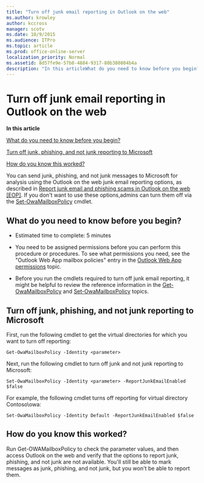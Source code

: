 ```yaml
---
title: "Turn off junk email reporting in Outlook on the web"
ms.author: krowley
author: kccross
manager: scotv
ms.date: 10/9/2015
ms.audience: ITPro
ms.topic: article
ms.prod: office-online-server
localization_priority: Normal
ms.assetid: 8d57fe9e-57b8-4884-9317-80b380804b4a
description: "In this articleWhat do you need to know before you begin?Turn off junk, phishing, and not junk reporting to Microsoft How do you know this worked?"
---
```


# Turn off junk email reporting in Outlook on the web

 **In this article**
  
[What do you need to know before you begin?](#sectionSection0.md)
  
[Turn off junk, phishing, and not junk reporting to Microsoft ](#sectionSection1.md)
  
[How do you know this worked?](#sectionSection2.md)
  
You can send junk, phishing, and not junk messages to Microsoft for analysis using the Outlook on the web junk email reporting options, as described in [Report junk email and phishing scams in Outlook on the web [EOP]](report-junk-email-and-phishing-scams-in-outlook-on-the-web-eop.md). If you don't want to use these options,admins can turn them off via the [Set-OwaMailboxPolicy](http://technet.microsoft.com/library/530166f7-ab42-4609-ba73-9b5a39b567be.aspx) cmdlet. 
  
## What do you need to know before you begin?
<a name="sectionSection0"> </a>

- Estimated time to complete: 5 minutes
    
- You need to be assigned permissions before you can perform this procedure or procedures. To see what permissions you need, see the "Outlook Web App mailbox policies" entry in the [Outlook Web App permissions](http://technet.microsoft.com/library/57eca42a-5a7f-4c65-89f0-7a84f2dbea19.aspx#OutlookWebApp) topic. 
    
- Before you run the cmdlets required to turn off junk email reporting, it might be helpful to review the reference information in the [Get-OwaMailboxPolicy](http://technet.microsoft.com/library/bdd580d3-8812-4b4a-93e8-c6401b0d2f0f.aspx) and [Set-OwaMailboxPolicy](http://technet.microsoft.com/library/530166f7-ab42-4609-ba73-9b5a39b567be.aspx) topics. 
    
## Turn off junk, phishing, and not junk reporting to Microsoft
<a name="sectionSection1"> </a>

First, run the following cmdlet to get the virtual directories for which you want to turn off reporting:
  
```
Get-OwaMailboxPolicy -Identity <parameter>
```

Next, run the following cmdlet to turn off junk and not junk reporting to Microsoft:
  
```
Set-OwaMailboxPolicy -Identity <parameter> -ReportJunkEmailEnabled $false
```

For example, the following cmdlet turns off reporting for virtual directory Contoso\owa:
  
```
Set-OwaMailboxPolicy -Identity Default -ReportJunkEmailEnabled $false
```

## How do you know this worked?
<a name="sectionSection2"> </a>

Run Get-OWAMailboxPolicy to check the parameter values, and then access Outlook on the web and verify that the options to report junk, phishing, and not junk are not available. You'll still be able to mark messages as junk, phishing, and not junk, but you won't be able to report them. 
  

